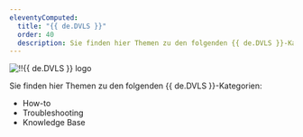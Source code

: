 ```yaml
---
eleventyComputed:
  title: "{{ de.DVLS }}"
  order: 40
  description: Sie finden hier Themen zu den folgenden {{ de.DVLS }}-Kategorien:':' How-to, Troubleshooting und Knowledge Base Themen.
---
```

![!!{{ de.DVLS }} logo](https://webdevolutions.azureedge.net/images/projects/server/logos/server-color-shadow.svg)

Sie finden hier Themen zu den folgenden {{ de.DVLS }}-Kategorien:  

* How-to 
* Troubleshooting 
* Knowledge Base 
